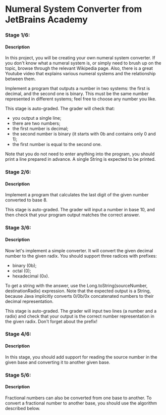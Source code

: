 # Numeral System Converter from JetBrains Academy
### Stage 1/6:
#### Description
In this project, you will be creating your own numeral system converter. If you don't know what a numeral system is, or simply need to brush up on the topic, browse through the relevant Wikipedia page. Also, there is a great Youtube video that explains various numeral systems and the relationship between them.

Implement a program that outputs a number in two systems: the first is decimal, and the second one is binary. This must be the same number represented in different systems; feel free to choose any number you like.

This stage is auto-graded. The grader will check that:

- you output a single line;
- there are two numbers;
- the first number is decimal;
- the second number is binary (it starts with 0b and contains only 0 and 1);
- the first number is equal to the second one.

Note that you do not need to enter anything into the program, you should print a line prepared in advance. A single String is expected to be printed.
### Stage 2/6:
#### Description 
Implement a program that calculates the last digit of the given number converted to base 8.

This stage is auto-graded. The grader will input a number in base 10, and then check that your program output matches the correct answer.

### Stage 3/6:
#### Description
Now let's implement a simple converter. It will convert the given decimal number to the given radix. You should support three radices with prefixes:

- binary (0b);
- octal (0);
- hexadecimal (0x).

To get a string with the answer, use the Long.toString(sourceNumber, destinationRadix) expression. Note that the expected output is a String, because Java implicitly converts 0/0b/0x concatenated numbers to their decimal representation.

This stage is auto-graded. The grader will input two lines (a number and a radix) and check that your output is the correct number representation in the given radix. Don't forget about the prefix!

### Stage 4/6:
#### Description
In this stage, you should add support for reading the source number in the given base and converting it to another given base.

### Stage 5/6:
#### Description
Fractional numbers can also be converted from one base to another. To convert a fractional number to another base, you should use the algorithm described below.




